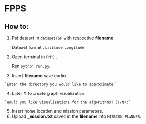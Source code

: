 # FPPS
  ## How to:
  
  1. Put dataset in `datasetTSP` with respective **filename**.
     
     Dataset format : `Latitude Longitude`
     
  2. Open terminal in `FPPS` . 
  
     Run `python run.py`.
     
  3. Insert **filename** save earlier. 
    
    `Enter the directory you would like to approximate:`
    
  4. Enter **Y** to create graph visualization.
  
    `Would you like visualizations for the algorithms? (Y/N):`
    
  5. Insert home location and mission parameters. 
  6. Upload **_mission.txt**  saved in the **filename** into `MISSION PLANNER`.
  
 
